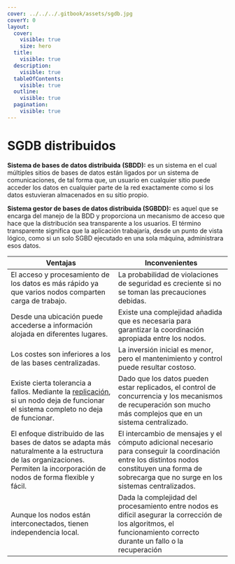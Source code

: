 ```yaml
---
cover: ../../../.gitbook/assets/sgdb.jpg
coverY: 0
layout:
  cover:
    visible: true
    size: hero
  title:
    visible: true
  description:
    visible: true
  tableOfContents:
    visible: true
  outline:
    visible: true
  pagination:
    visible: true
---
```


# SGDB distribuidos

**Sistema de bases de datos distribuida** **(SBDD):** es un sistema en el cual múltiples sitios de bases de datos están ligados por un sistema de comunicaciones, de tal forma que, un usuario en cualquier sitio puede acceder los datos en cualquier parte de la red exactamente como si los datos estuvieran almacenados en su sitio propio.

**Sistema gestor de bases de datos distribuida (SGBDD):** es aquel que se encarga del manejo de la BDD y proporciona un mecanismo de acceso que hace que la distribución sea transparente a los usuarios. El término transparente significa que la aplicación trabajaría, desde un punto de vista lógico, como si un solo SGBD ejecutado en una sola máquina, administrara esos datos.

<table data-full-width="true"><thead><tr><th>Ventajas</th><th>Inconvenientes</th></tr></thead><tbody><tr><td>El acceso y procesamiento de los datos es más rápido ya que varios nodos comparten carga de trabajo.</td><td>La probabilidad de violaciones de seguridad es creciente si no se toman las precauciones debidas.</td></tr><tr><td>Desde una ubicación puede accederse a información alojada en diferentes lugares.</td><td>Existe una complejidad añadida que es necesaria para garantizar la coordinación apropiada entre los nodos.</td></tr><tr><td>Los costes son inferiores a los de las bases centralizadas.</td><td>La inversión inicial es menor, pero el mantenimiento y control puede resultar costoso.</td></tr><tr><td>Existe cierta tolerancia a fallos. Mediante la <a href="https://aulavirtual35.educa.madrid.org/aulas/pluginfile.php/23011/mod_resource/mod/glossary/showentry.php?displayformat=dictionary&#x26;concept=Replicaci%C3%B3n%20%28DAM_BD01%29">replicación</a>, si un nodo deja de funcionar el sistema completo no deja de funcionar.</td><td>Dado que los datos pueden estar replicados, el control de concurrencia y los mecanismos de recuperación son mucho más complejos que en un sistema centralizado.</td></tr><tr><td>El enfoque distribuido de las bases de datos se adapta más naturalmente a la estructura de las organizaciones. Permiten la incorporación de nodos de forma flexible y fácil.</td><td>El intercambio de mensajes y el cómputo adicional necesario para conseguir la coordinación entre los distintos nodos constituyen una forma de sobrecarga que no surge en los sistemas centralizados.</td></tr><tr><td>Aunque los nodos están interconectados, tienen independencia local.</td><td>Dada la complejidad del procesamiento entre nodos es difícil asegurar la corrección de los algoritmos, el funcionamiento correcto durante un fallo o la recuperación</td></tr></tbody></table>
